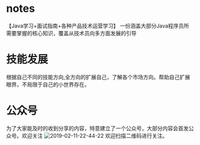 # notes
【Java学习+面试指南+各种产品技术运营学习】 一份涵盖大部分Java程序员所需要掌握的核心知识，覆盖从技术员向多方面发展的引导

# 技能发展

根据自己不同的技能方向,全方向的扩展自己，了解各个市场方向。帮助自己扩展眼界，不局限于自己的小世界存在。

# 公众号
为了大家能及时的收到分享的内容，特意建立了一个公众号，大部分内容会首发公众号。欢迎关注
![2019-02-11-22-44-22](http://jikelearn.cn/2019-02-11-22-44-22.png)
欢迎扫描二维码进行关注。
